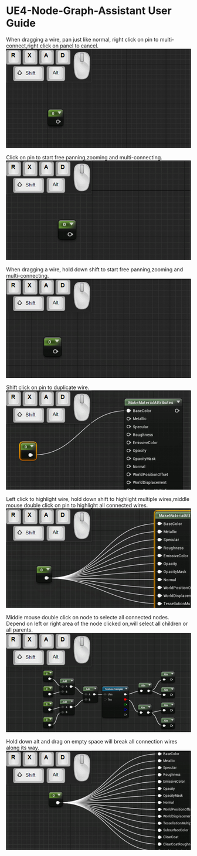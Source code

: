 # UE4-Node-Graph-Assistant User Guide

When dragging a wire, pan just like normal, right click on pin to multi-connect,right click on panel to cancel.  
![1](drag_pan_multi-connect.gif)  

Click on pin to start free panning,zooming and multi-connecting.  
![2](click_pan_multi-connect.gif)  

When dragging a wire, hold down shift to  start free panning,zooming and multi-connecting.  
![3](shift_pan_multi-connect.gif)  

Shift click on pin to duplicate wire.  
![4](dupli_wire.gif)  

Left click to highlight wire, hold down shift to highlight multiple wires,middle mouse double click on pin to highlight all connected wires.  
![6](highlight.gif)  

Middle mouse double click on node to selecte all connected nodes.  
Depend on left or right area of the node clicked on,will select all children or all parents.  
![7](select_linked.gif)

Hold down alt and drag on empty space will break all connection wires along its way.  
![8](cutoff.gif)
 

